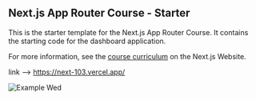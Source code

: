 ## Next.js App Router Course - Starter

This is the starter template for the Next.js App Router Course. It contains the starting code for the dashboard application.

For more information, see the [course curriculum](https://nextjs.org/learn) on the Next.js Website.

link --> https://next-103.vercel.app/

![Example Wed](./public/Screenshot%202024-02-14%20at%2011.15.43 PM.png)
